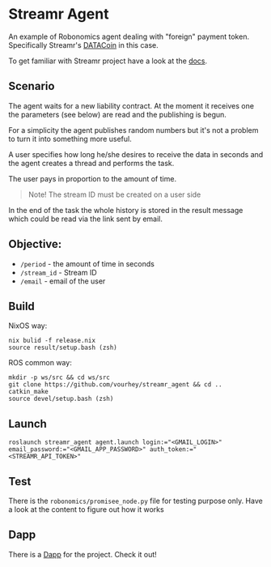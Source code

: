 # Streamr Agent

An example of Robonomics agent dealing with "foreign" payment token.
Specifically Streamr's [DATACoin](https://etherscan.io/token/0x0cf0ee63788a0849fe5297f3407f701e122cc023) in this case.

To get familiar with Streamr project have a look at the [docs](https://streamr.network/docs/introduction).

## Scenario

The agent waits for a new liability contract. At the moment it receives one the parameters (see below) are read and the publishing is begun.

For a simplicity the agent publishes random numbers but it's not a problem to turn it into something more useful.

A user specifies how long he/she desires to receive the data in seconds and the agent creates a thread and performs the task.

The user pays in proportion to the amount of time.

> Note! The stream ID must be created on a user side

In the end of the task the whole history is stored in the result message which could be read via the link sent by email.

## Objective:

* `/period` - the amount of time in seconds
* `/stream_id` - Stream ID
* `/email` - email of the user

## Build

NixOS way:

```
nix bulid -f release.nix
source result/setup.bash (zsh)
```

ROS common way:

```
mkdir -p ws/src && cd ws/src
git clone https://github.com/vourhey/streamr_agent && cd .. 
catkin_make
source devel/setup.bash (zsh)
```

## Launch

```
roslaunch streamr_agent agent.launch login:="<GMAIL_LOGIN>" email_password:="<GMAIL_APP_PASSWORD>" auth_token:="<STREAMR_API_TOKEN>"
```

## Test

There is the `robonomics/promisee_node.py` file for testing purpose only. Have a look at the content to figure out how it works

## Dapp

There is a [Dapp](https://github.com/vol4tim/dapp-streamr) for the project. Check it out!

